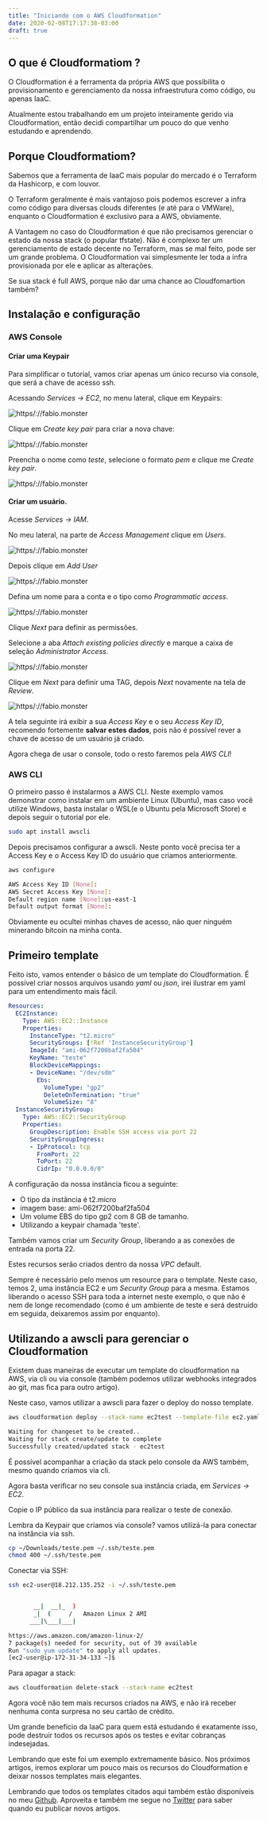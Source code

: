 ```yaml
---
title: "Iniciando com o AWS Cloudformation"
date: 2020-02-08T17:17:38-03:00
draft: true
---
```


## O que é Cloudformatiom ?

O Cloudformation é a ferramenta da própria AWS que possibilita o provisionamento e gerenciamento da nossa infraestrutura como código, ou apenas IaaC. 

Atualmente estou trabalhando em um projeto inteiramente gerido via Cloudformation, então decidi compartilhar um pouco do que venho estudando e aprendendo.

## Porque Cloudformatiom?

Sabemos que a ferramenta de IaaC mais popular do mercado é o Terraform da Hashicorp, e com louvor. 

O Terraform geralmente é mais vantajoso pois podemos escrever a infra como código para diversas clouds diferentes (e até para o VMWare), enquanto o Cloudformation é exclusivo para a AWS, obviamente.

A Vantagem no caso do Cloudformation é que não precisamos gerenciar o estado da nossa stack (o popular tfstate). Não é complexo ter um gerenciamento de estado decente no Terraform, mas se mal feito, pode ser um grande problema. O Cloudformation vai simplesmente ler toda a infra provisionada por ele e aplicar as alterações.

Se sua stack é full AWS, porque não dar uma chance ao Cloudfomartion também?

## Instalação e configuração

### AWS Console

#### Criar uma Keypair

Para simplificar o tutorial, vamos criar apenas um único recurso via console, que será a chave de acesso ssh.

Acessando *Services -> EC2*, no menu lateral, clique em Keypairs:

![https/://fabio.monster](https://fabio.monster/images/keypairs.png)

Clique em *Create key pair* para criar a nova chave:

![https/://fabio.monster](https://fabio.monster/images/created-keypair.png)

Preencha o nome como *teste*, selecione o formato *pem* e clique me *Create key pair*.

![https/://fabio.monster](https://fabio.monster/images/keypair-done.png)

#### Criar um usuário.

Acesse *Services -> IAM*.

No meu lateral, na parte de *Access Management* clique em *Users*.

![https/://fabio.monster](https://fabio.monster/images/iam.png)

Depois clique em *Add User*

![https/://fabio.monster](https://fabio.monster/images/add-user.png)

Defina um nome para a conta e o tipo como *Programmatic access*.

![https/://fabio.monster](https://fabio.monster/images/programmatic.png)

Clique *Next* para definir as permissões.

Selecione a aba *Attach existing policies directly* e marque a caixa de seleção *Administrator Access*.

![https/://fabio.monster](https://fabio.monster/images/admacc.png)

Clique em *Next* para definir uma TAG, depois *Next* novamente na tela de *Review*.

![https/://fabio.monster](https://fabio.monster/images/user.png)

A tela seguinte irá exibir a sua *Access Key* e o seu *Access Key ID*, recomendo fortemente **salvar estes dados**, pois não é possível rever a chave de acesso de um usuário já criado.

Agora chega de usar o console, todo o resto faremos pela *AWS CLI*!

### AWS CLI

O primeiro passo é instalarmos a AWS CLI. Neste exemplo vamos demonstrar como instalar em um ambiente Linux (Ubuntu), mas caso você utilize Windows, basta instalar o WSL(e o Ubuntu pela Microsoft Store) e depois seguir o tutorial por ele.

 ```bash
sudo apt install awscli
 ```

 Depois precisamos configurar a awscli. Neste ponto você precisa ter a Access Key e o Access Key ID do usuário que criamos anteriormente.

 ```bash
aws configure

AWS Access Key ID [None]:
AWS Secret Access Key [None]:
Default region name [None]:us-east-1
Default output format [None]: 
 ```
Obviamente eu ocultei minhas chaves de acesso, não quer ninguém minerando bitcoin na minha conta.

## Primeiro template

Feito isto, vamos entender o básico de um template do Cloudformation. É possível criar nossos arquivos usando *yaml* ou *json*, irei ilustrar em yaml para um entendimento mais fácil.

```yaml
Resources:
  EC2Instance: 
    Type: AWS::EC2::Instance
    Properties:
      InstanceType: "t2.micro"
      SecurityGroups: [!Ref 'InstanceSecurityGroup']
      ImageId: "ami-062f7200baf2fa504"
      KeyName: "teste"
      BlockDeviceMappings: 
      - DeviceName: "/dev/sdm"
        Ebs: 
          VolumeType: "gp2"
          DeleteOnTermination: "true"
          VolumeSize: "8"
  InstanceSecurityGroup:
    Type: AWS::EC2::SecurityGroup
    Properties:
      GroupDescription: Enable SSH access via port 22
      SecurityGroupIngress:
      - IpProtocol: tcp
        FromPort: 22
        ToPort: 22
        CidrIp: "0.0.0.0/0"
```

A configuração da nossa instância ficou a seguinte:

* O tipo da instância é t2.micro
* imagem base: ami-062f7200baf2fa504
* Um volume EBS do tipo gp2 com 8 GB de tamanho.
* Utilizando a keypair chamada 'teste'.

Também vamos criar um *Security Group*, liberando a as conexões de entrada na porta 22.

Estes recursos serão criados dentro da nossa *VPC* default.

Sempre é necessário pelo menos um resource para o template. Neste caso, temos 2, uma instância EC2 e um *Security Group* para a mesma. Estamos liberando o acesso SSH para toda a internet neste exemplo, o que não é nem de longe recomendado (como é um ambiente de teste e será destruído em seguida, deixaremos assim por enquanto).

## Utilizando a awscli para gerenciar o Cloudformation

Existem duas maneiras de executar um template do cloudformation na AWS, via cli ou via console (também podemos utilizar webhooks integrados ao git, mas fica para outro artigo). 

Neste caso, vamos utilizar a awscli para fazer o deploy do nosso template.

```bash
aws cloudformation deploy --stack-name ec2test --template-file ec2.yaml

Waiting for changeset to be created..
Waiting for stack create/update to complete
Successfully created/updated stack - ec2test
```

É possível acompanhar a criação da stack pelo console da AWS também, mesmo quando criamos via cli.

Agora basta verificar no seu console sua instância criada, em *Services -> EC2*. 

Copie o IP público da sua instância para realizar o teste de conexão.

Lembra da Keypair que criamos via console? vamos utilizá-la para conectar na instância via ssh.

```bash
cp ~/Downloads/teste.pem ~/.ssh/teste.pem
chmod 400 ~/.ssh/teste.pem
```

Conectar via SSH:

```bash
ssh ec2-user@18.212.135.252 -i ~/.ssh/teste.pem


       __|  __|_  )
       _|  (     /   Amazon Linux 2 AMI
      ___|\___|___|

https://aws.amazon.com/amazon-linux-2/
7 package(s) needed for security, out of 39 available
Run "sudo yum update" to apply all updates.
[ec2-user@ip-172-31-34-133 ~]$
```

Para apagar a stack:

```bash
aws cloudformation delete-stack --stack-name ec2test
```

Agora você não tem mais recursos criados na AWS, e não irá receber nenhuma conta surpresa no seu cartão de crédito.

Um grande benefício da IaaC para quem está estudando é exatamente isso, pode destruir todos os recursos após os testes e evitar cobranças indesejadas.

Lembrando que este foi um exemplo extremamente básico. Nos próximos artigos, iremos explorar um pouco mais os recursos do Cloudformation e deixar nossos templates mais elegantes.

Lembrando que todos os templates citados aqui também estão disponíveis no meu [Github](https://github.com/fabiolrodriguez/cloudformation-playground). Aproveita e também me segue no [Twitter](https://twitter.com/fabiolrodriguez) para saber quando eu publicar novos artigos.
